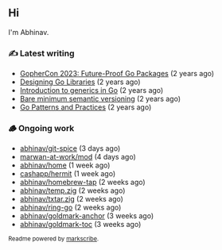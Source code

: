## Hi

I'm Abhinav.

### ✍️ Latest writing


- [GopherCon 2023: Future-Proof Go Packages](https://abhinavg.net/2023/09/27/future-proof-packages/) (2 years ago)
- [Designing Go Libraries](https://abhinavg.net/2022/12/06/designing-go-libraries/) (2 years ago)
- [Introduction to generics in Go](https://abhinavg.net/2022/11/23/generics-intro/) (2 years ago)
- [Bare minimum semantic versioning](https://abhinavg.net/2022/11/07/semver/) (2 years ago)
- [Go Patterns and Practices](https://abhinavg.net/2022/09/19/go-patterns-and-practices-talk/) (2 years ago)

### 🪵 Ongoing work


- [abhinav/git-spice](https://github.com/abhinav/git-spice) (3 days ago)
- [marwan-at-work/mod](https://github.com/marwan-at-work/mod) (4 days ago)
- [abhinav/home](https://github.com/abhinav/home) (1 week ago)
- [cashapp/hermit](https://github.com/cashapp/hermit) (1 week ago)
- [abhinav/homebrew-tap](https://github.com/abhinav/homebrew-tap) (2 weeks ago)
- [abhinav/temp.zig](https://github.com/abhinav/temp.zig) (2 weeks ago)
- [abhinav/txtar.zig](https://github.com/abhinav/txtar.zig) (2 weeks ago)
- [abhinav/ring-go](https://github.com/abhinav/ring-go) (2 weeks ago)
- [abhinav/goldmark-anchor](https://github.com/abhinav/goldmark-anchor) (3 weeks ago)
- [abhinav/goldmark-toc](https://github.com/abhinav/goldmark-toc) (3 weeks ago)

<sub>Readme powered by [markscribe](https://github.com/muesli/markscribe).</sub>
